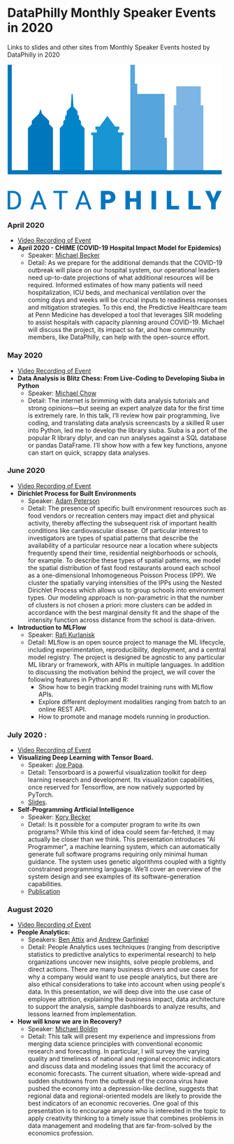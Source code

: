 # DataPhilly Monthly Speaker Events in 2020
Links to slides and other sites from Monthly Speaker Events hosted by DataPhilly in 2020

<img src="DataPhillyLogo_Final-01.png?raw=true"/>

### April 2020
   * [Video Recording of Event]()
   * **April 2020 - CHIME (COVID-19 Hospital Impact Model for Epidemics)**
      * Speaker: [Michael Becker](https://www.linkedin.com/in/mdbecker/)
      * Detail: As we prepare for the additional demands that the COVID-19 outbreak will place on our hospital system, our operational leaders need up-to-date projections of what additional resources will be required. Informed estimates of how many patients will need hospitalization, ICU beds, and mechanical ventilation over the coming days and weeks will be crucial inputs to readiness responses and mitigation strategies. To this end, the Predictive Healthcare team at Penn Medicine has developed a tool that leverages SIR modeling to assist hospitals with capacity planning around COVID-19. Michael will discuss the project, its impact so far, and how community members, like DataPhilly, can help with the open-source effort.

### May 2020
   * [Video Recording of Event](https://www.youtube.com/watch?v=3CgIeGksSvg)
   * **Data Analysis is Blitz Chess: From Live-Coding to Developing Siuba in Python**
      * Speaker: [Michael Chow](https://www.linkedin.com/in/michael-a-chow/)
      * Detail: The internet is brimming with data analysis tutorials and strong opinions—but seeing an expert analyze data for the first time is extremely rare. In this talk, I’ll review how pair programming, live coding, and translating data analysis screencasts by a skilled R user into Python, led me to develop the library siuba. Siuba is a port of the popular R library dplyr, and can run analyses against a SQL database or pandas DataFrame. I’ll show how with a few key functions, anyone can start on quick, scrappy data analyses.

### June 2020
   * [Video Recording of Event](https://youtu.be/ruO2TwmaKDU)
   * **Dirichlet Process for Built Environments**
      * Speaker: [Adam Peterson](https://www.linkedin.com/in/adam-peterson-8b456062/)
      * Detail: The presence of specific built environment resources such as food vendors or recreation centers may impact diet and physical activity, thereby affecting the subsequent risk of important health conditions like cardiovascular disease. Of particular interest to investigators are types of spatial patterns that describe the availability of a particular resource near a location where subjects frequently spend their time, residential neighborhoods or schools, for example. To describe these types of spatial patterns, we model the spatial distribution of fast food restaurants around each school as a one-dimensional Inhomogeneous Poisson Process (IPP). We cluster the spatially varying intensities of the IPPs using the Nested Dirichlet Process which allows us to group schools into environment types. Our modeling approach is non-parametric in that the number of clusters is not chosen a priori: more clusters can be added in accordance with the best marginal density fit and the shape of the intensity function across distance from the school is data-driven.
   * **Introduction to MLFlow**
      * Speaker: [Rafi Kurlanisk](https://www.linkedin.com/in/raphaelkurlansik/)
      * Detail: MLflow is an open source project to manage the ML lifecycle, including experimentation, reproducibility, deployment, and a central model registry. The project is designed be agnostic to any particular ML library or framework, with APIs in multiple languages. In addition to discussing the motivation behind the project, we will cover the following features in Python and R:
         * Show how to begin tracking model training runs with MLflow APIs. 
         * Explore different deployment modalities ranging from batch to an online REST API. 
         * How to promote and manage models running in production. 

### July 2020 : 
  * [Video Recording of Event](https://www.youtube.com/watch?v=Y_XzlSG0gM0)
  * **Visualizing Deep Learning with Tensor Board.** 
    * Speaker: [Joe Papa](https://www.linkedin.com/in/mrjoepapa/).  
    * Detail: Tensorboard is a powerful visualization toolkit for deep learning research and development. Its visualization capabilities, once reserved for Tensorflow, are now natively supported by PyTorch.  
    * [Slides](/pdf/July2020_JoePapa_TensorboardWithPyTorch.pdf). 
  * **Self-Programming Artficial Intelligence**
    * Speaker: [Kory Becker](https://www.linkedin.com/in/korybecker/)
    * Detail: Is it possible for a computer program to write its own programs? While this kind of idea could seem far-fetched, it may actually be closer than we think. This presentation introduces "AI Programmer", a machine learning system, which can automatically generate full software programs requiring only minimal human guidance. The system uses genetic algorithms coupled with a tightly constrained programming language. We’ll cover an overview of the system design and see examples of its software-generation capabilities.
    * [Publication](https://arxiv.org/abs/1709.05703)
    

### August 2020
   * [Video Recording of Event](https://www.youtube.com/watch?v=XlaGkLWTGhQ)
   * **People Analytics:**
      * Speakers: [Ben Attix](https://www.linkedin.com/in/benattix/) and [Andrew Garfinkel](https://www.linkedin.com/in/andrew-garfinkel-8b820898/)
      * Detail: People Analytics uses techniques (ranging from descriptive statistics to predictive analytics to experimental research) to help organizations uncover new insights, solve people problems, and direct actions. There are many business drivers and use cases for why a company would want to use people analytics, but there are also ethical considerations to take into account when using people's data. In this presentation, we will deep dive into the use case of employee attrition, explaining the business impact, data architecture to support the analysis, sample dashboards to analyze results, and lessons learned from implementation.
   * **How will know we are in Recovery?**
      * Speaker: [Michael Boldin](https://www.linkedin.com/in/michael-boldin-b1903874/)
      * Detail: This talk will present my experience and impressions from merging data science principles with conventional economic research and forecasting. In particular, I will survey the varying quality and timeliness of national and regional economic indicators and discuss data and modeling issues that limit the accuracy of economic forecasts. The current situation, where wide-spread and sudden shutdowns from the outbreak of the corona virus have pushed the economy into a depression-like decline, suggests that regional data and regional-oriented models are likely to provide the best indicators of an economic recoveries. One goal of this presentation is to encourage anyone who is interested in the topic to apply creativity thinking to a timely issue that combines problems in data management and modeling that are far-from-solved by the economics profession.

